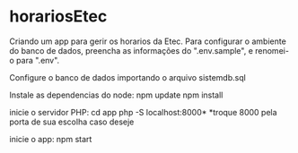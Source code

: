 # horariosEtec
Criando um app para gerir os horarios da Etec.
Para configurar o ambiente do banco de dados, preencha as informações do ".env.sample", e renomei-o para ".env".

Configure o banco de dados importando o arquivo sistemdb.sql

Instale as dependencias do node:
    npm update
    npm install

inicie o servidor PHP:
    cd  app
    php -S localhost:8000*
    *troque 8000 pela porta de sua escolha caso deseje

inicie o app:
    npm start
